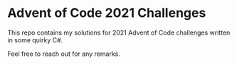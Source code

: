# Advent of Code 2021 Challenges

This repo contains my solutions for 2021 Advent of Code challenges written in some quirky C#.

Feel free to reach out for any remarks.
